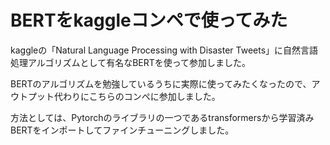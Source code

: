 # BERTをkaggleコンペで使ってみた
kaggleの「Natural Language Processing with Disaster Tweets」に自然言語処理アルゴリズムとして有名なBERTを使って参加しました。

BERTのアルゴリズムを勉強しているうちに実際に使ってみたくなったので、アウトプット代わりにこちらのコンペに参加しました。

方法としては、Pytorchのライブラリの一つであるtransformersから学習済みBERTをインポートしてファインチューニングしました。
